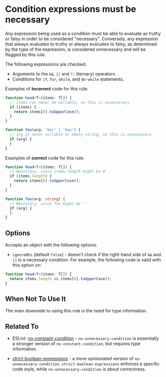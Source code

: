 # Condition expressions must be necessary

Any expression being used as a condition must be able to evaluate as truthy or falsy in order to be considered "necessary". Conversely, any expression that always evaluates to truthy or always evaluates to falsy, as determined by the type of the expression, is considered unnecessary and will be flagged by this rule.

The following expressions are checked:

- Arguments to the `&&`, `||` and `?:` (ternary) operators
- Conditions for `if`, `for`, `while`, and `do-while` statements.

Examples of **incorrect** code for this rule:

```ts
function head<T>(items: T[]) {
  // items can never be nullable, so this is unnecessary
  if (items) {
    return items[0].toUpperCase();
  }
}

function foo(arg: 'bar' | 'baz') {
  // arg is never nullable or empty string, so this is unnecessary
  if (arg) {
  }
}
```

Examples of **correct** code for this rule:

```ts
function head<T>(items: T[]) {
  // Necessary, since items.length might be 0
  if (items.length) {
    return items[0].toUpperCase();
  }
}

function foo(arg: string) {
  // Necessary, since foo might be ''.
  if (arg) {
  }
}
```

## Options

Accepts an object with the following options:

- `ignoreRhs` (default `false`) - doesn't check if the right-hand side of `&&` and `||` is a necessary condition. For example, the following code is valid with this option on:

```ts
function head<T>(items: T[]) {
  return items.length && items[0].toUpperCase();
}
```

## When Not To Use It

The main downside to using this rule is the need for type information.

## Related To

- ESLint: [no-constant-condition](https://eslint.org/docs/rules/no-constant-condition) - `no-unnecessary-condition` is essentially a stronger version of `no-constant-condition`, but requires type information.

- [strict-boolean-expressions](./strict-boolean-expressions.md) - a more opinionated version of `no-unnecessary-condition`. `strict-boolean-expressions` enforces a specific code style, while `no-unnecessary-condition` is about correctness.
